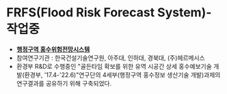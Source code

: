 # FRFS(Flood Risk Forecast System)-작업중

* [**행정구역 홍수위험전망시스템**](http://52.231.26.16:8080/golden1a/index_v2020.html?lensfile_kst=2016-10-02%2021:00:00.000)
* 참여연구기관 : 한국건설기술연구원, 아주대, 인하대, 경북대, (주)헤르메시스   
* 환경부 R&D로 수행중인 "골든타임 확보를 위한 유역 시공간 상세 홍수예보기술 개발(환경부, '17.4-'22.6)"연구단의 4세부(행정구역 홍수정보 생산기술 개발)과제의 연구결과를 공유하기 위해 구축되었다.
